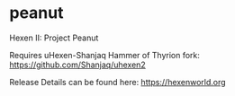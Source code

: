 # peanut
Hexen II: Project Peanut

Requires uHexen-Shanjaq Hammer of Thyrion fork:
https://github.com/Shanjaq/uhexen2

Release Details can be found here:
https://hexenworld.org
